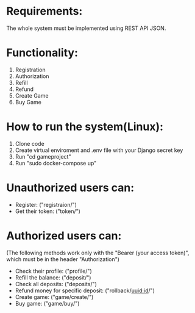 # Requirements:
The whole system must be implemented using REST API JSON.

# Functionality:
1. Registration
2. Authorization
3. Refill
4. Refund
5. Create Game
6. Buy Game

# How to run the system(Linux):
1. Clone code 
3. Create virtual enviroment and .env file with your Django secret key
4. Run "cd gameproject"
5. Run "sudo docker-compose up"

# Unauthorized users can:
- Register: ("registraion/")
- Get their token: ("token/")

# Authorized users can:
(The following methods work only with the "Bearer (your access token)", which must be in the header "Authorization")
- Check their profile: ("profile/")
- Refill the balance: ("deposit/")
- Check all deposits: ("deposits/")
- Refund money for specific deposit: ("rollback/<uuid:id>/")
- Create game: ("game/create/")
- Buy game: ("game/buy/")

